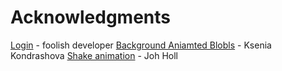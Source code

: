 # Acknowledgments
[Login](https://codepen.io/fghty/pen/PojKNEG) - foolish developer
[Background Aniamted Blobls](https://codepen.io/ksenia-k/pen/jXbWaJ) - Ksenia Kondrashova
[Shake animation](https://codepen.io/johholl/pen/GpbgJW) - Joh Holl
